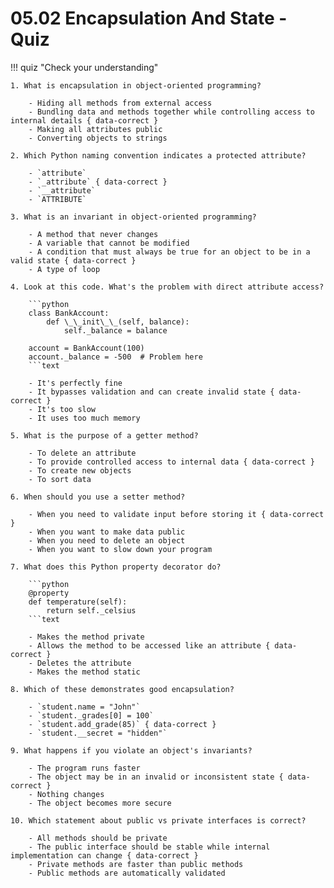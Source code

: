# 05.02 Encapsulation And State - Quiz

!!! quiz "Check your understanding"

    1. What is encapsulation in object-oriented programming?

        - Hiding all methods from external access
        - Bundling data and methods together while controlling access to internal details { data-correct }
        - Making all attributes public
        - Converting objects to strings

    2. Which Python naming convention indicates a protected attribute?

        - `attribute`
        - `_attribute` { data-correct }
        - `__attribute`
        - `ATTRIBUTE`

    3. What is an invariant in object-oriented programming?

        - A method that never changes
        - A variable that cannot be modified
        - A condition that must always be true for an object to be in a valid state { data-correct }
        - A type of loop

    4. Look at this code. What's the problem with direct attribute access?

        ```python
        class BankAccount:
            def \_\_init\_\_(self, balance):
                self._balance = balance

        account = BankAccount(100)
        account._balance = -500  # Problem here
        ```text

        - It's perfectly fine
        - It bypasses validation and can create invalid state { data-correct }
        - It's too slow
        - It uses too much memory

    5. What is the purpose of a getter method?

        - To delete an attribute
        - To provide controlled access to internal data { data-correct }
        - To create new objects
        - To sort data

    6. When should you use a setter method?

        - When you need to validate input before storing it { data-correct }
        - When you want to make data public
        - When you need to delete an object
        - When you want to slow down your program

    7. What does this Python property decorator do?

        ```python
        @property
        def temperature(self):
            return self._celsius
        ```text

        - Makes the method private
        - Allows the method to be accessed like an attribute { data-correct }
        - Deletes the attribute
        - Makes the method static

    8. Which of these demonstrates good encapsulation?

        - `student.name = "John"`
        - `student._grades[0] = 100`
        - `student.add_grade(85)` { data-correct }
        - `student.__secret = "hidden"`

    9. What happens if you violate an object's invariants?

        - The program runs faster
        - The object may be in an invalid or inconsistent state { data-correct }
        - Nothing changes
        - The object becomes more secure

    10. Which statement about public vs private interfaces is correct?

        - All methods should be private
        - The public interface should be stable while internal implementation can change { data-correct }
        - Private methods are faster than public methods
        - Public methods are automatically validated
